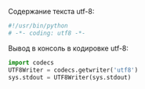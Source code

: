 Содержание текста utf-8:

```python
#!/usr/bin/python
# -*- coding: utf8 -*-
```


Вывод в консоль в кодировке utf-8:

```python
import codecs
UTF8Writer = codecs.getwriter('utf8')
sys.stdout = UTF8Writer(sys.stdout)
```
